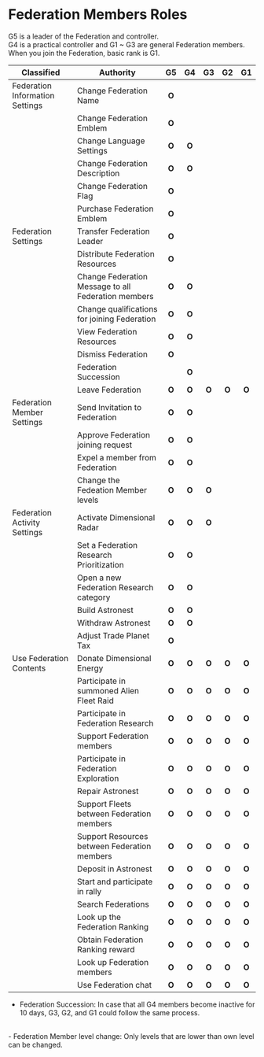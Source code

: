 # Federation Members Roles

G5 is a leader of the Federation and controller.
<br>
G4 is a practical controller and G1 ~ G3 are general Federation members.
<br>
When you join the Federation, basic rank is G1.


| Classified | Authority | G5 | G4 | G3 | G2 | G1 |
| - | - |:-:|:-:|:-:|:-:|:-:|
| Federation Information Settings | Change Federation Name | **O** |  |  |  |  |
|  | Change Federation Emblem  | **O** |  |  |  |  |
|  | Change Language Settings | **O** | **O** |  |  |  |
|  | Change Federation Description | **O** | **O** |  |  |  |
|  | Change Federation Flag  | **O** |  |  |  |  | 
|  | Purchase Federation Emblem | **O** |  |  |  |  | 
| Federation Settings | Transfer Federation Leader | **O** |  |  |  |  | 
|  | Distribute Federation Resources | **O** |  |  |  |  | 
|  | Change Federation Message to all Federation members | **O** | **O** |  |  |  |
|  | Change qualifications for joining Federation | **O** | **O** |  |  |  | 
|  | View Federation Resources  | **O** | **O** |  |  |  | 
|  | Dismiss Federation | **O** |  |  |  |  | 
|  | Federation Succession |  | **O** |  |  |  | 
|  | Leave Federation | **O** | **O** | **O** | **O** | **O** | 
| Federation Member Settings | Send Invitation to Federation | **O** | **O** |  |  |  |
|  | Approve Federation joining request | **O** | **O** |  |  |  | 
|  | Expel a member from Federation | **O** | **O** |  |  |  | 
|  | Change the Fedeation Member levels | **O** | **O** | **O** |  |  | 
| Federation Activity Settings | Activate Dimensional Radar | **O** | **O** | **O** |  |  |
|  | Set a Federation Research Prioritization | **O** | **O** |  |  |  | 
|  | Open a new Federation Research category | **O** | **O** |  |  |  | 
|  | Build Astronest | **O** | **O** |  |  |  | 
|  | Withdraw Astronest | **O** | **O** |  |  |  | 
|  | Adjust Trade Planet Tax | **O** |  |  |  |  | 
| Use Federation Contents  | Donate Dimensional Energy | **O** | **O** | **O** | **O** | **O** |
|  | Participate in summoned Alien Fleet Raid | **O** | **O** | **O** | **O** | **O** | 
|  | Participate in Federation Research | **O** | **O** | **O** | **O** | **O** | 
|  | Support Federation members | **O** | **O** | **O** | **O** | **O** | 
|  | Participate in Federation Exploration | **O** | **O** | **O** | **O** | **O** | 
|  | Repair Astronest | **O** | **O** | **O** | **O** | **O** | 
|  | Support Fleets between Federation members | **O** | **O** | **O** | **O** | **O** | 
|  | Support Resources between Federation members | **O** | **O** | **O** | **O** | **O** | 
|  | Deposit in Astronest | **O** | **O** | **O** | **O** | **O** | 
|  | Start and participate in rally | **O** | **O** | **O** | **O** | **O** | 
|  | Search Federations | **O** | **O** | **O** | **O** | **O** | 
|  | Look up the Federation Ranking | **O** | **O** | **O** | **O** | **O** | 
|  | Obtain Federation Ranking reward | **O** | **O** | **O** | **O** | **O** | 
|  | Look up Federation members | **O** | **O** | **O** | **O** | **O** | 
|  | Use Federation chat | **O** | **O** | **O** | **O** | **O** | 


- Federation Succession: In case that all G4 members become inactive for 10 days, G3, G2, and G1 could follow the same process.
<br>
- Federation Member level change: Only levels that are lower than own level can be changed.
 